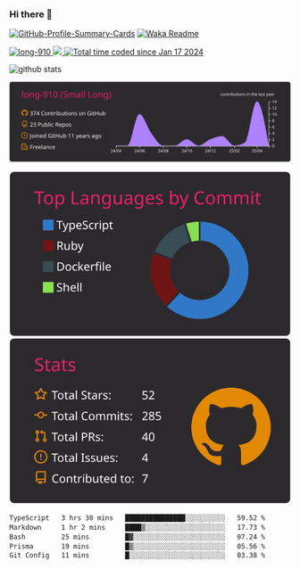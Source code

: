 ### Hi there 👋

[![GitHub-Profile-Summary-Cards](https://github.com/long-910/long-910/actions/workflows/profile-summary-cards.yml/badge.svg)](https://github.com/long-910/long-910/actions/workflows/profile-summary-cards.yml)
[![Waka Readme](https://github.com/long-910/long-910/actions/workflows/waka-readme.yml/badge.svg)](https://github.com/long-910/long-910/actions/workflows/waka-readme.yml)

<p align="left">
  <a href="https://github.com/long-910/long-910/">
    <img src="https://komarev.com/ghpvc/?username=long-910" alt="long-910" />
  </a>
  <a href="https://github.com/long-910">
    <img height="20" src="https://img.shields.io/github/followers/long-910?label=follow&logo=github&style=flat" />
  </a>
  <a href="https://wakatime.com/@018d17c5-99c7-44b8-81d4-6c1cc14c1a15"><img src="https://wakatime.com/badge/user/018d17c5-99c7-44b8-81d4-6c1cc14c1a15.svg" alt="Total time coded since Jan 17 2024" />
  </a>
</p>

<p align="left"> 
<!--
  <img alt="Top Langs" height="150px" src="https://github-readme-stats.vercel.app/api/top-langs/?username=long-910&layout=compact&count_private=true&show_icons=true&theme=onedark" />
-->
  <img alt="github stats" height="150px" src="https://github-readme-stats.vercel.app/api?username=long-910&count_private=true&show_icons=true&show_icons=true&theme=onedark" />
</p>

<!--
[![trophy](https://github-profile-trophy.vercel.app/?username=long-910&theme=onedark&column=7)](https://github.com/ryo-ma/github-profile-trophy)
-->

[![](https://raw.githubusercontent.com/long-910/long-910/main/profile-summary-card-output/monokai/0-profile-details.svg)](https://github.com/vn7n24fzkq/github-profile-summary-cards)

<!--
[![](https://raw.githubusercontent.com/long-910/long-910/main/profile-summary-card-output/monokai/1-repos-per-language.svg)](https://github.com/vn7n24fzkq/github-profile-summary-cards)
-->

[![](https://raw.githubusercontent.com/long-910/long-910/main/profile-summary-card-output/monokai/2-most-commit-language.svg)](https://github.com/vn7n24fzkq/github-profile-summary-cards)[![](https://raw.githubusercontent.com/long-910/long-910/main/profile-summary-card-output/monokai/3-stats.svg)](https://github.com/vn7n24fzkq/github-profile-summary-cards)

<!--
[![](https://raw.githubusercontent.com/long-910/long-910/main/profile-summary-card-output/monokai/4-productive-time.svg)](https://github.com/vn7n24fzkq/github-profile-summary-cards)
->

<h3 align="left">Languages and Tools:</h3>
<p align="left"> <a href="https://www.gnu.org/software/bash/" target="_blank" rel="noreferrer"> <img src="https://www.vectorlogo.zone/logos/gnu_bash/gnu_bash-icon.svg" alt="bash" width="40" height="40"/> </a> <a href="https://www.cprogramming.com/" target="_blank" rel="noreferrer"> <img src="https://raw.githubusercontent.com/devicons/devicon/master/icons/c/c-original.svg" alt="c" width="40" height="40"/> </a> <a href="https://cassandra.apache.org/" target="_blank" rel="noreferrer"> <img src="https://www.vectorlogo.zone/logos/apache_cassandra/apache_cassandra-icon.svg" alt="cassandra" width="40" height="40"/> </a> <a href="https://www.docker.com/" target="_blank" rel="noreferrer"> <img src="https://raw.githubusercontent.com/devicons/devicon/master/icons/docker/docker-original-wordmark.svg" alt="docker" width="40" height="40"/> </a> <a href="https://git-scm.com/" target="_blank" rel="noreferrer"> <img src="https://www.vectorlogo.zone/logos/git-scm/git-scm-icon.svg" alt="git" width="40" height="40"/> </a> <a href="https://developer.mozilla.org/en-US/docs/Web/JavaScript" target="_blank" rel="noreferrer"> <img src="https://raw.githubusercontent.com/devicons/devicon/master/icons/javascript/javascript-original.svg" alt="javascript" width="40" height="40"/> </a> <a href="https://www.jenkins.io" target="_blank" rel="noreferrer"> <img src="https://www.vectorlogo.zone/logos/jenkins/jenkins-icon.svg" alt="jenkins" width="40" height="40"/> </a> <a href="https://www.linux.org/" target="_blank" rel="noreferrer"> <img src="https://raw.githubusercontent.com/devicons/devicon/master/icons/linux/linux-original.svg" alt="linux" width="40" height="40"/> </a> <a href="https://www.mysql.com/" target="_blank" rel="noreferrer"> <img src="https://raw.githubusercontent.com/devicons/devicon/master/icons/mysql/mysql-original-wordmark.svg" alt="mysql" width="40" height="40"/> </a> <a href="https://nodejs.org" target="_blank" rel="noreferrer"> <img src="https://raw.githubusercontent.com/devicons/devicon/master/icons/nodejs/nodejs-original-wordmark.svg" alt="nodejs" width="40" height="40"/> </a> <a href="https://opencv.org/" target="_blank" rel="noreferrer"> <img src="https://www.vectorlogo.zone/logos/opencv/opencv-icon.svg" alt="opencv" width="40" height="40"/> </a> <a href="https://pandas.pydata.org/" target="_blank" rel="noreferrer"> <img src="https://raw.githubusercontent.com/devicons/devicon/2ae2a900d2f041da66e950e4d48052658d850630/icons/pandas/pandas-original.svg" alt="pandas" width="40" height="40"/> </a> <a href="https://www.python.org" target="_blank" rel="noreferrer"> <img src="https://raw.githubusercontent.com/devicons/devicon/master/icons/python/python-original.svg" alt="python" width="40" height="40"/> </a> <a href="https://rubyonrails.org" target="_blank" rel="noreferrer"> <img src="https://raw.githubusercontent.com/devicons/devicon/master/icons/rails/rails-original-wordmark.svg" alt="rails" width="40" height="40"/> </a> <a href="https://www.typescriptlang.org/" target="_blank" rel="noreferrer"> <img src="https://raw.githubusercontent.com/devicons/devicon/master/icons/typescript/typescript-original.svg" alt="typescript" width="40" height="40"/> </a> </p>

<!--START_SECTION:waka-->

```txt
TypeScript   3 hrs 30 mins   ███████████████░░░░░░░░░░   59.52 %
Markdown     1 hr 2 mins     ████▒░░░░░░░░░░░░░░░░░░░░   17.73 %
Bash         25 mins         █▓░░░░░░░░░░░░░░░░░░░░░░░   07.24 %
Prisma       19 mins         █▒░░░░░░░░░░░░░░░░░░░░░░░   05.56 %
Git Config   11 mins         █░░░░░░░░░░░░░░░░░░░░░░░░   03.38 %
```

<!--END_SECTION:waka-->

<!--
下記を参考
https://zenn.dev/a_ichi1/articles/0411396e6b887d
-->

<!--
**long-910/long-910** is a ✨ _special_ ✨ repository because its `README.md` (this file) appears on your GitHub profile.

Here are some ideas to get you started:

- 🔭 I’m currently working on ...
- 🌱 I’m currently learning ...
- 👯 I’m looking to collaborate on ...
- 🤔 I’m looking for help with ...
- 💬 Ask me about ...
- 📫 How to reach me: ...
- 😄 Pronouns: ...
- ⚡ Fun fact: ...
-->
